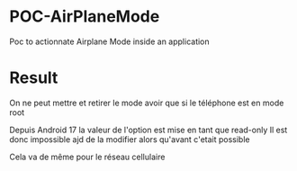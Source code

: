 # POC-AirPlaneMode
Poc to actionnate Airplane Mode inside an application

# Result

On ne peut mettre et retirer le mode avoir que si le téléphone est en mode root

Depuis Android 17 la valeur de l'option est mise en tant que read-only
Il est donc impossible ajd de la modifier alors qu'avant c'etait possible

Cela va de même pour le réseau cellulaire
